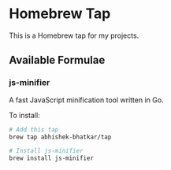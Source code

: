 # Homebrew Tap

This is a Homebrew tap for my projects.

## Available Formulae

### js-minifier

A fast JavaScript minification tool written in Go.

To install:

```bash
# Add this tap
brew tap abhishek-bhatkar/tap

# Install js-minifier
brew install js-minifier